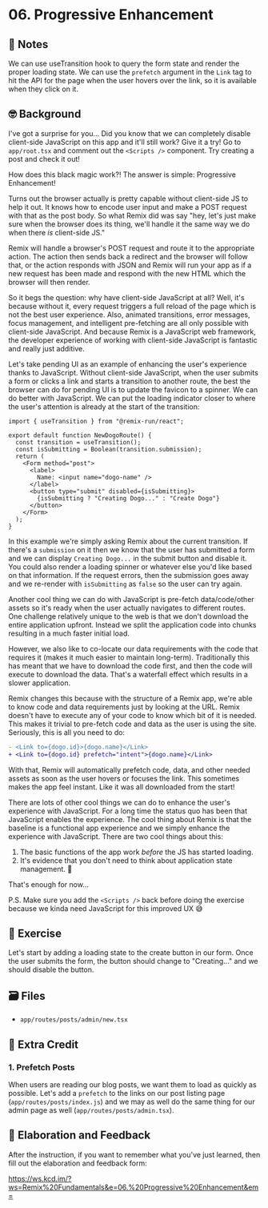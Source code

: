 # 06. Progressive Enhancement

## 📝 Notes
We can use useTransition hook to query the form state and render the proper loading state. We can use the `prefetch` argument in the `Link` tag to hit the API for the page when the user hovers over the link, so it is available when they click on it.

## 🤓 Background

I've got a surprise for you... Did you know that we can completely disable
client-side JavaScript on this app and it'll still work? Give it a try! Go to
`app/root.tsx` and comment out the `<Scripts />` component. Try creating a post
and check it out!

How does this black magic work?! The answer is simple: Progressive Enhancement!

Turns out the browser actually is pretty capable without client-side JS to help
it out. It knows how to encode user input and make a POST request with that as
the post body. So what Remix did was say "hey, let's just make sure when the
browser does its thing, we'll handle it the same way we do when there _is_
client-side JS."

Remix will handle a browser's POST request and route it to the appropriate
action. The action then sends back a redirect and the browser will follow that,
or the action responds with JSON and Remix will run your app as if a new request
has been made and respond with the new HTML which the browser will then render.

So it begs the question: why have client-side JavaScript at all? Well, it's
because without it, every request triggers a full reload of the page which is
not the best user experience. Also, animated transitions, error messages, focus
management, and intelligent pre-fetching are all only possible with client-side
JavaScript. And because Remix is a JavaScript web framework, the developer
experience of working with client-side JavaScript is fantastic and really just
additive.

Let's take pending UI as an example of enhancing the user's experience thanks to
JavaScript. Without client-side JavaScript, when the user submits a form or
clicks a link and starts a transition to another route, the best the browser can
do for pending UI is to update the favicon to a spinner. We can do better with
JavaScript. We can put the loading indicator closer to where the user's
attention is already at the start of the transition:

```tsx app/routes/dogo/new.tsx
import { useTransition } from "@remix-run/react";

export default function NewDogoRoute() {
  const transition = useTransition();
  const isSubmitting = Boolean(transition.submission);
  return (
    <Form method="post">
      <label>
        Name: <input name="dogo-name" />
      </label>
      <button type="submit" disabled={isSubmitting}>
        {isSubmitting ? "Creating Dogo..." : "Create Dogo"}
      </button>
    </Form>
  );
}
```

In this example we're simply asking Remix about the current transition. If
there's a `submission` on it then we know that the user has submitted a form and
we can display `Creating Dogo...` in the submit button and disable it. You could
also render a loading spinner or whatever else you'd like based on that
information. If the request errors, then the submission goes away and we
re-render with `isSubmitting` as `false` so the user can try again.

Another cool thing we can do with JavaScript is pre-fetch data/code/other assets
so it's ready when the user actually navigates to different routes. One
challenge relatively unique to the web is that we don't download the entire
application upfront. Instead we split the application code into chunks resulting
in a much faster initial load.

However, we also like to co-locate our data requirements with the code that
requires it (makes it much easier to maintain long-term). Traditionally this has
meant that we have to download the code first, and then the code will execute to
download the data. That's a waterfall effect which results in a slower
application.

Remix changes this because with the structure of a Remix app, we're able to know
code and data requirements just by looking at the URL. Remix doesn't have to
execute any of your code to know which bit of it is needed. This makes it
trivial to pre-fetch code and data as the user is using the site. Seriously,
this is all you need to do:

```diff
- <Link to={dogo.id}>{dogo.name}</Link>
+ <Link to={dogo.id} prefetch="intent">{dogo.name}</Link>
```

With that, Remix will automatically prefetch code, data, and other needed assets
as soon as the user hovers or focuses the link. This sometimes makes the app
feel instant. Like it was all downloaded from the start!

There are lots of other cool things we can do to enhance the user's experience
with JavaScript. For a long time the status quo has been that JavaScript enables
the experience. The cool thing about Remix is that the baseline is a functional
app experience and we simply enhance the experience with JavaScript. There are
two cool things about this:

1. The basic functions of the app work _before_ the JS has started loading.
2. It's evidence that you don't need to think about application state
   management. 🤯

That's enough for now...

P.S. Make sure you add the `<Scripts />` back before doing the exercise because
we kinda need JavaScript for this improved UX 😅

## 💪 Exercise

Let's start by adding a loading state to the create button in our form. Once the
user submits the form, the button should change to "Creating..." and we should
disable the button.

## 🗃 Files

- `app/routes/posts/admin/new.tsx`

## 💯 Extra Credit

### 1. Prefetch Posts

When users are reading our blog posts, we want them to load as quickly as
possible. Let's add a `prefetch` to the links on our post listing page
(`app/routes/posts/index.js`) and we may as well do the same thing for our admin
page as well (`app/routes/posts/admin.tsx`).

## 🦉 Elaboration and Feedback

After the instruction, if you want to remember what you've just learned, then
fill out the elaboration and feedback form:

https://ws.kcd.im/?ws=Remix%20Fundamentals&e=06.%20Progressive%20Enhancement&em=
